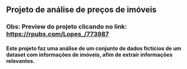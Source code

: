 ## Projeto de análise de preços de imóveis
### Obs: Preview do projeto clicando no link: https://rpubs.com/Lopes_/773987


#### Este projeto faz uma análise de um conjunto de dados **fictícios** de um dataset com informações de imóveis, afim de extrair informações relevantes.
